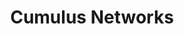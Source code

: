 ---
blog: http://cumulusnetworks.com/blog
codehost: https://github.com/cumulusnetworks
facebook: http://facebook.com/CumulusNetworks
linkedin: http://linkedin.com/company/cumulus-networks
logohandle: cumulusnetworks
sort: cumulusnetworks
title: Cumulus Networks
twitter: https://x.com/CumulusNetworks
website: https://cumulusnetworks.com/
---